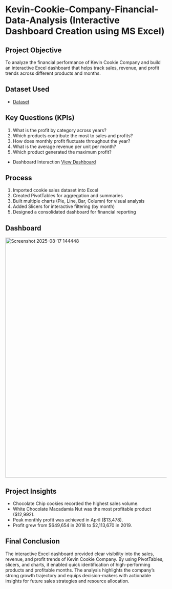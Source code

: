# Kevin-Cookie-Company-Financial-Data-Analysis (Interactive Dashboard Creation using MS Excel)
## Project Objective
To analyze the financial performance of Kevin Cookie Company and build an interactive Excel dashboard that helps track sales, revenue, and profit trends across different products and months.

## Dataset Used
- <a href="https://github.com/Ravali-951/Data-Analysis-Dashboard/blob/main/MIS%20Dasboard%20-%20Kevin%20Cookie%20Company%20Financials.xlsx">Dataset</a>

## Key Questions (KPIs)
1. What is the profit by category across years?
2. Which products contribute the most to sales and profits?
3. How does monthly profit fluctuate throughout the year?
4. What is the average revenue per unit per month?
5. Which product generated the maximum profit?

- Dashboard Interaction <a href=”https://github.com/Ravali-951/Data-Analysis-Dashboard/blob/main/Screenshot%202025-08-17%20144448.png”>View Dashboard</a>

## Process
1. Imported cookie sales dataset into Excel
2. Created PivotTables for aggregation and summaries
3. Built multiple charts (Pie, Line, Bar, Column) for visual analysis
4. Added Slicers for interactive filtering (by month)
5. Designed a consolidated dashboard for financial reporting

## Dashboard 
<img width="1506" height="750" alt="Screenshot 2025-08-17 144448" src="https://github.com/user-attachments/assets/632162a8-0425-4814-9986-8cf17aa992cd" />

## Project Insights
- Chocolate Chip cookies recorded the highest sales volume.
- White Chocolate Macadamia Nut was the most profitable product ($12,992).
- Peak monthly profit was achieved in April ($13,478).
- Profit grew from $649,654 in 2018 to $2,113,670 in 2019.
## Final Conclusion
The interactive Excel dashboard provided clear visibility into the sales, revenue, and profit trends of Kevin Cookie Company. By using PivotTables, slicers, and charts, it enabled quick identification of high-performing products and profitable months. The analysis highlights the company’s strong growth trajectory and equips decision-makers with actionable insights for future sales strategies and resource allocation.
